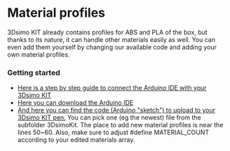 # Material profiles
3Dsimo KIT already contains profiles for ABS and PLA of the box, but thanks to its nature, it can handle other materials easily as well. You can even add them yourself by changing our available code and adding your own material profiles.

### Getting started
- [Here is a step by step guide to connect the Arduino IDE with your 3Dsimo KIT](pdf/HW_FW_manualEN.pdf)
- [Here you can download the Arduino IDE](https://www.arduino.cc/en/Main/Software)
- [And here you can find the code (Arduino "sketch") to upload to your 3Dsimo KIT pen.](https://github.com/AnTi-ArT/3dsimo_kit/tree/patch-1/FW) You can pick one (eg the newest) file from the subfolder 3DsimoKit. The place to add new material profiles is near the lines 50~60. Also, make sure to adjust #define MATERIAL_COUNT according to your edited materials array.
